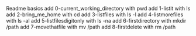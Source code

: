 Readme basics
add 0-current_working_directory with pwd
add 1-listit with ls
add 2-bring_me_home with cd
add 3-listfiles with ls -l
add 4-listmorefiles with ls -al
add 5-listfilesdigitonly with ls -na
add 6-firstdirectory with mkdir /path
add 7-movethatfile with mv /path
add 8-firstdelete with rm /path
